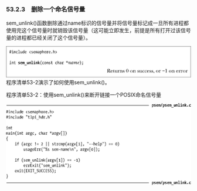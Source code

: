 ### 53.2.3　删除一个命名信号量

sem_unlink()函数删除通过name标识的信号量并将信号量标记成一旦所有进程都使用完这个信号量时就销毁该信号量（这可能立即发生，前提是所有打开过该信号量的进程都已经关闭了这个信号量）。



![1364.png](../images/1364.png)
程序清单53-2演示了如何使用sem_unlink()。

程序清单53-2：使用sem_unlink()来断开链接一个POSIX命名信号量



![1365.png](../images/1365.png)
